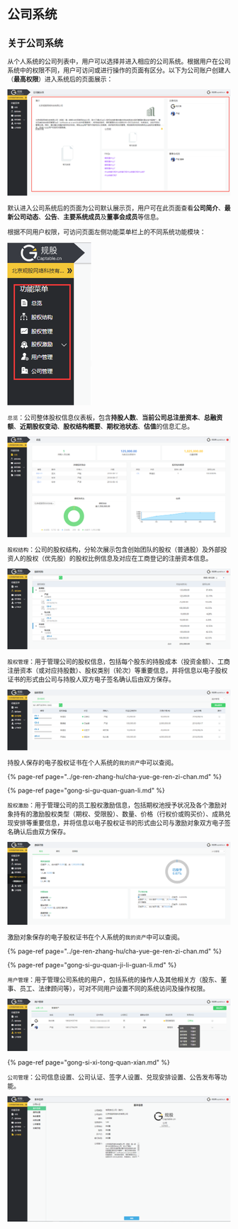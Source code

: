 # 公司系统

## 关于公司系统

从个人系统的公司列表中，用户可以选择并进入相应的公司系统。根据用户在公司系统中的权限不同，用户可访问或进行操作的页面有区分。以下为公司账户创建人（**最高权限**）进入系统后的页面展示：

![](../../.gitbook/assets/image%20%289%29.png)

默认进入公司系统后的页面为公司默认展示页，用户可在此页面查看**公司简介**、**最新公司动态**、**公告**、**主要系统成员**及**董事会成员**等信息。

根据不同用户权限，可访问页面左侧功能菜单栏上的不同系统功能模块：

![&#x516C;&#x53F8;&#x7CFB;&#x7EDF;&#x529F;&#x80FD;&#x6A21;&#x5757;](../../.gitbook/assets/image%20%2888%29.png)

`总览`：公司整体股权信息仪表板，包含**持股人数**、**当前公司总注册资本**、**总融资额**、**近期股权变动**、**股权结构概要**、**期权池状态**、**估值**的信息汇总。

![](../../.gitbook/assets/image%20%2868%29.png)

`股权结构`：公司的股权结构，分轮次展示包含创始团队的股权（普通股）及外部投资人的股权（优先股）的股权比例信息及对应在工商登记的注册资本信息。

![](../../.gitbook/assets/image%20%2865%29.png)

`股权管理`：用于管理公司的股权信息，包括每个股东的持股成本（投资金额）、工商注册资本（或对应持股数）、股权类别（轮次）等重要信息，并将信息以电子股权证书的形式由公司与持股人双方电子签名确认后由双方保存。

![](../../.gitbook/assets/image%20%2831%29.png)

持股人保存的电子股权证书在个人系统的`我的资产`中可以查阅。

{% page-ref page="../ge-ren-zhang-hu/cha-yue-ge-ren-zi-chan.md" %}

{% page-ref page="gong-si-gu-quan-guan-li.md" %}

`股权激励`：用于管理公司的员工股权激励信息，包括期权池授予状况及各个激励对象持有的激励股权类型（期权、受限股）、数量、价格（行权价或购买价）、成熟兑现安排等重要信息，并将信息以电子股权证书的形式由公司与激励对象双方电子签名确认后由双方保存。

![](../../.gitbook/assets/image%20%28110%29.png)

激励对象保存的电子股权证书在个人系统的`我的资产`中可以查阅。

{% page-ref page="../ge-ren-zhang-hu/cha-yue-ge-ren-zi-chan.md" %}

{% page-ref page="gong-si-gu-quan-ji-li-guan-li.md" %}

`用户管理`：用于管理公司系统的用户，包括系统的操作人及其他相关方（股东、董事、员工、法律顾问等），可对不同用户设置不同的系统访问及操作权限。

![](../../.gitbook/assets/image%20%2836%29.png)

{% page-ref page="gong-si-xi-tong-quan-xian.md" %}

`公司管理`：公司信息设置、公司认证、签字人设置、兑现安排设置、公告发布等功能。

![](../../.gitbook/assets/image%20%2821%29.png)



